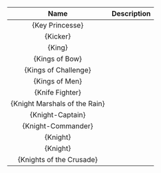 | **Name** | **Description** |
|:--------:|:-----------|
| {Key Princesse} | |
| {Kicker} | |
| {King} | |
| {Kings of Bow} | |
| {Kings of Challenge} | |
| {Kings of Men} | |
| {Knife Fighter} | |
| {Knight Marshals of the Rain} | |
| {Knight-Captain} | |
| {Knight-Commander} | |
| {Knight} | |
| {Knight} | |
| {Knights of the Crusade} | |
